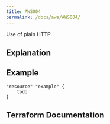 ```yaml
---
title: AWS004
permalink: /docs/aws/AWS004/
---
```


Use of plain HTTP.

## Explanation

## Example

```
"resource" "example" {
	todo
}
```

## Terraform Documentation

